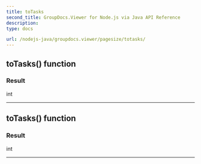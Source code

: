 ```yaml
---
title: toTasks
second_title: GroupDocs.Viewer for Node.js via Java API Reference
description: 
type: docs

url: /nodejs-java/groupdocs.viewer/pagesize/totasks/
---
```


## toTasks()  function


### Result
int


---


## toTasks()  function


### Result
int


---


